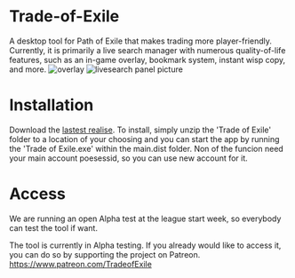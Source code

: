 # Trade-of-Exile
A desktop tool for Path of Exile that makes trading more player-friendly. Currently, it is primarily a live search manager with numerous quality-of-life features, such as an in-game overlay, bookmark system, instant wisp copy, and more.
![overlay](https://user-images.githubusercontent.com/129565402/229520069-944d3c36-f685-48d7-be8a-3f2209d5919a.png)
![livesearch panel picture](https://user-images.githubusercontent.com/129565402/229520081-5682c34b-e730-4c3c-b4d7-a1b1adbd7bdb.png)

# Installation
Download the [lastest realise](https://github.com/TradeofExile/Trade-of-Exile/releases/tag/v0.11). To install, simply unzip the 'Trade of Exile' folder to a location of your choosing and you can start the app by running the 'Trade of Exile.exe' within the main.dist folder. Non of the funcion need your main account poesessid, so you can use new account for it. 

# Access
We are running an open Alpha test at the league start week, so everybody can test the tool if want.

The tool is currently in Alpha testing. If you already would like to access it, you can do so by supporting the project on Patreon.
https://www.patreon.com/TradeofExile
